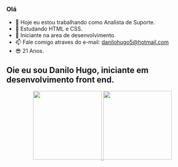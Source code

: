 ###  Olá

- 🔭 Hoje eu estou trabalhando como Analista de Suporte.
- 🌱 Estudando HTML e CSS.  
- 🤔 Iniciante na area de desenvolvimento. 
- 📫 Fale comigo atraves do e-mail: danilohugo5@hotmail.com 
-  😎 21 Anos.

## Oie eu sou Danilo Hugo, iniciante em desenvolvimento front end. 
<div align="center">
  <a href="https://www.linkedin.com/public-profile/settings?trk=d_flagship3_profile_self_view_public_profile">
  <img height="180em" src="https://github-readme-stats.vercel.app/api?username=DaniloHugo&show_icons=true&theme=dark&include_all_commits=true&count_private=true"/>
  <img height="180em" src="https://github-readme-stats.vercel.app/api/top-langs/?username=DaniloHugo&layout=compact&langs_count=7&theme=dark"/>
</div>
